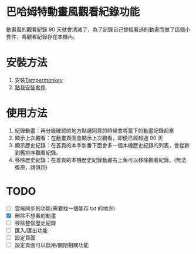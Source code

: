 # 巴哈姆特動畫風觀看紀錄功能
動畫風的觀看紀錄 90 天就會消滅了，為了記錄自己曾經看過的動畫而做了這個小套件，將觀看紀錄存在本機內。
# 安裝方法
1. 安裝[Tampermonkey](https://www.tampermonkey.net/)
2. [點我安裝套件](https://github.com/zoosewu/ani-gamer-history/releases/latest/download/ani-gamer-history.user.js)
# 使用方法
1. 紀錄動畫：再分級確認的地方點選同意的時候會將當下的動畫記錄起來
2. 顯示上次觀看：在動畫頁面會顯示上次觀看，即便已經超過 90 天
3. 顯示歷史紀錄：在首頁的本季新番下面會多一個本機歷史紀錄的列表，會從新到舊排序觀看紀錄。
4. 移除歷史紀錄：在首頁的本機歷史紀錄動畫右上角可以移除觀看紀錄。(無法復原，請慎用)
# TODO
- [ ] 雲端同步的功能(需要找一個能存 txt 的地方)
- [X] 刪除不想看的動畫
- [ ] 移除整個歷史紀錄
- [ ] 匯入/匯出功能
- [ ] 設定頁面
- [ ] 設定頁面可以啟用/關閉相關功能
